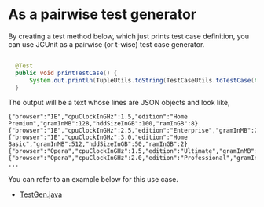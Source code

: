 # As a pairwise test generator
By creating a test method below, which just prints test case definition, you can use JCUnit as a pairwise (or t-wise) test case generator.

```java

  @Test
  public void printTestCase() {
      System.out.println(TupleUtils.toString(TestCaseUtils.toTestCase(this)));
  }
```

The output will be a text whose lines are JSON objects and look like,

```
{"browser":"IE","cpuClockInGHz":1.5,"edition":"Home Premium","gramInMB":128,"hddSizeInGB":100,"ramInGB":8}
{"browser":"IE","cpuClockInGHz":2.5,"edition":"Enterprise","gramInMB":256,"hddSizeInGB":30,"ramInGB":1}
{"browser":"IE","cpuClockInGHz":3.0,"edition":"Home Basic","gramInMB":512,"hddSizeInGB":50,"ramInGB":2}
{"browser":"Opera","cpuClockInGHz":1.5,"edition":"Ultimate","gramInMB":512,"hddSizeInGB":20,"ramInGB":1}
{"browser":"Opera","cpuClockInGHz":2.0,"edition":"Professional","gramInMB":256,"hddSizeInGB":50,"ramInGB":8}
...
```

You can refer to an example below for this use case.

* [TestGen.java](https://github.com/dakusui/jcunit/tree/develop/src/test/java/com/github/dakusui/jcunit/examples/testgen/TestGen.java)

